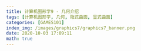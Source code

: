 ```yaml
---
title: 计算机图形学9 - 几何介绍
tags: [计算机图形学, 几何, 隐式曲面, 显式曲面]
categories: [GAMES101]
index_img: /images/graphics7/graphics7_banner.png
date: 2020-10-03 17:09:11
math: true
---
```

 